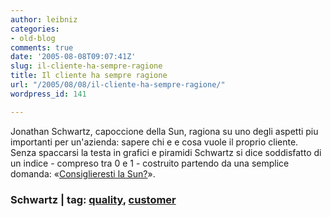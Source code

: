 ```yaml
---
author: leibniz
categories:
- old-blog
comments: true
date: '2005-08-08T09:07:41Z'
slug: il-cliente-ha-sempre-ragione
title: Il cliente ha sempre ragione
url: "/2005/08/08/il-cliente-ha-sempre-ragione/"
wordpress_id: 141

---
```

Jonathan Schwartz, capoccione della Sun, ragiona su uno degli aspetti
piu importanti per un'azienda: sapere chi e e cosa vuole il proprio
cliente. Senza spaccarsi la testa in grafici e piramidi Schwartz si
dice soddisfatto di un indice - compreso tra 0 e 1 - costruito partendo
da una semplice domanda: «[Consiglieresti la Sun?](https://blogs.sun.com/roller/page/jonathan?entry=defining_quality)».  



### Schwartz | tag: [quality](https://www.technorati.com/tags/quality), [customer](https://www.technorati.com/tags/customer)
